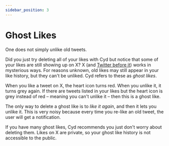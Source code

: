 ```yaml
---
sidebar_position: 3
---
```


# Ghost Likes

One does not simply unlike old tweets.

Did you just try deleting all of your likes with Cyd but notice that some of your likes are still showing up on X? X (and [Twitter before it](https://github.com/micahflee/semiphemeral?tab=readme-ov-file#deleting-old-likes)) works in mysterious ways. For reasons unknown, old likes may still appear in your like history, but they can't be unliked. Cyd refers to these as _ghost likes_.

When you like a tweet on X, the heart icon turns red. When you unlike it, it turns grey again. If there are tweets listed in your likes but the heart icon is grey instead of red – meaning you can't unlike it – then this is a ghost like.

The only way to delete a ghost like is to _like it again_, and then it lets you unlike it. This is very noisy because every time you re-like an old tweet, the user will get a notification.

If you have many ghost likes, Cyd recommends you just don't worry about deleting them. Likes on X are private, so your ghost like history is not accessible to the public.
